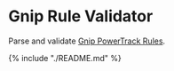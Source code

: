 # Gnip Rule Validator

Parse and validate [Gnip PowerTrack Rules](http://support.gnip.com/apis/powertrack/rules.html).

{% include "./README.md" %}